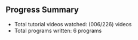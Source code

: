 ## Progress Summary

- Total tutorial videos watched: (006/226) videos
- Total programs written: 6 programs

